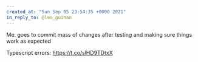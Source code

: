 ```yaml
---
created_at: "Sun Sep 05 23:54:35 +0000 2021"
in_reply_to: @leo_guinan
---
```


Me: goes to commit mass of changes after testing and making sure things work as expected

Typescript errors: https://t.co/slHD9TDtxX